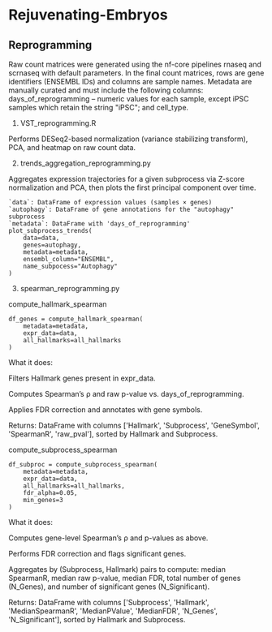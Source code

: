 # Rejuvenating-Embryos

## Reprogramming

Raw count matrices were generated using the nf-core pipelines rnaseq and scrnaseq with default parameters. In the final count matrices, rows are gene identifiers (ENSEMBL IDs) and columns are sample names. Metadata are manually curated and must include the following columns: days_of_reprogramming – numeric values for each sample, except iPSC samples which retain the string "iPSC"; and cell_type.

1. VST_reprogramming.R

Performs DESeq2-based normalization (variance stabilizing transform), PCA, and heatmap on raw count data.

2. trends_aggregation_reprogramming.py

Aggregates expression trajectories for a given subprocess via Z-score normalization and PCA, then plots the first principal component over time.

```
`data`: DataFrame of expression values (samples × genes)
`autophagy`: DataFrame of gene annotations for the "autophagy" subprocess
`metadata`: DataFrame with 'days_of_reprogramming'
plot_subprocess_trends(
    data=data,
    genes=autophagy,
    metadata=metadata,
    ensembl_column="ENSEMBL",
    name_subpocess="Autophagy"
)
```

3. spearman_reprogramming.py

compute_hallmark_spearman

```
df_genes = compute_hallmark_spearman(
    metadata=metadata,
    expr_data=data,
    all_hallmarks=all_hallmarks
)
```

What it does:

Filters Hallmark genes present in expr_data.

Computes Spearman’s ρ and raw p-value vs. days_of_reprogramming.

Applies FDR correction and annotates with gene symbols.

Returns:
DataFrame with columns ['Hallmark', 'Subprocess', 'GeneSymbol', 'SpearmanR', 'raw_pval'], sorted by Hallmark and Subprocess.

compute_subprocess_spearman

```
df_subproc = compute_subprocess_spearman(
    metadata=metadata,
    expr_data=data,
    all_hallmarks=all_hallmarks,
    fdr_alpha=0.05,
    min_genes=3
)
```

What it does:

Computes gene-level Spearman’s ρ and p-values as above.

Performs FDR correction and flags significant genes.

Aggregates by (Subprocess, Hallmark) pairs to compute: median SpearmanR, median raw p-value, median FDR, total number of genes (N_Genes), and number of significant genes (N_Significant).

Returns:
DataFrame with columns ['Subprocess', 'Hallmark', 'MedianSpearmanR', 'MedianPValue', 'MedianFDR', 'N_Genes', 'N_Significant'], sorted by Hallmark and Subprocess.
